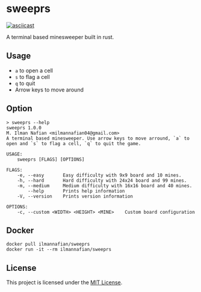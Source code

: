# sweeprs

[![asciicast](https://asciinema.org/a/388134.svg)](https://asciinema.org/a/388134)

A terminal based minesweeper built in rust.

## Usage

- `a` to open a cell
- `s` to flag a cell
- `q` to quit
- Arrow keys to move around

## Option

```
> sweeprs --help
sweeprs 1.0.0
M. Ilman Nafian <milmannafian04@gmail.com>
A terminal based minesweeper. Use arrow keys to move arround, `a` to open and `s` to flag a cell, `q` to quit the game.

USAGE:
    sweeprs [FLAGS] [OPTIONS]

FLAGS:
    -e, --easy       Easy difficulty with 9x9 board and 10 mines.
    -h, --hard       Hard difficulty with 24x24 board and 99 mines.
    -m, --medium     Medium difficulty with 16x16 board and 40 mines.
        --help       Prints help information
    -V, --version    Prints version information

OPTIONS:
    -c, --custom <WIDTH> <HEIGHT> <MINE>    Custom board configuration

```

## Docker

```shell
docker pull ilmannafian/sweeprs
docker run -it --rm ilmannafian/sweeprs
```

## License

This project is licensed under the [MIT License](./LICENSE).
